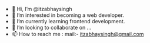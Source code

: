 - 👋 Hi, I’m @itzabhaysingh
- 👀 I’m interested in becoming a web developer.
- 🌱 I’m currently learning frontend development.
- 💞️ I’m looking to collaborate on ...
- 📫 How to reach me : mail:- itzabhaysingh@gmail.com

<!---
itzabhaysingh/itzabhaysingh is a ✨ special ✨ repository because its `README.md` (this file) appears on your GitHub profile.
You can click the Preview link to take a look at your changes.
--->
